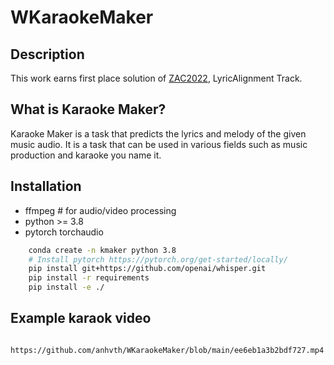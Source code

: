 # WKaraokeMaker
## Description

This work earns first place solution of [ZAC2022](https://challenge.zalo.ai/portal/lyric-alignment/final-leaderboard), LyricAlignment Track.

## What is Karaoke Maker?

Karaoke Maker is a task that predicts the lyrics and melody of the given music audio. 
It is a task that can be used in various fields such as music production and karaoke you name it.

## Installation
* ffmpeg # for audio/video processing
* python >= 3.8
* pytorch torchaudio

```bash
    conda create -n kmaker python 3.8
    # Install pytorch https://pytorch.org/get-started/locally/
    pip install git+https://github.com/openai/whisper.git 
    pip install -r requirements
    pip install -e ./
```


## Example karaok video
```
    https://github.com/anhvth/WKaraokeMaker/blob/main/ee6eb1a3b2bdf727.mp4
```

